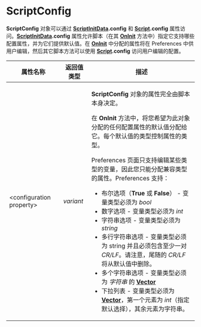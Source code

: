 # ScriptConfig

**ScriptConfig** 对象可以通过 **[ScriptInitData](scriptinitdata.zh.md).config** 和 **[Script](script.zh.md).config** 属性访问。**[ScriptInitData](scriptinitdata.zh.md).config** 属性允许脚本（在其 **[OnInit](../scripting_events/oninit.zh.md)** 方法中）指定它支持哪些配置属性，并为它们提供默认值。在 **[OnInit](../scripting_events/oninit.zh.md)** 中分配的属性将在 Preferences 中供用户编辑，然后其它脚本方法可以使用 **[Script](script.zh.md).config** 访问用户编辑的配置。

<table>
<thead><tr><th>
属性名称</th><th>
返回值类型</th><th>
描述
</th></tr></thead><tbody><tr><td>

\<configuration property\></td><td>

*variant*</td><td>

**ScriptConfig** 对象的属性完全由脚本本身决定。

在 **OnInit** 方法中，将您希望为此对象分配的任何配置属性的默认值分配给它。每个默认值的类型控制属性的类型。

Preferences 页面只支持编辑某些类型的变量，因此您只能分配兼容类型的属性。Preferences 支持：

- 布尔选项（**True** 或 **False**） - 变量类型必须为 *bool*
- 数字选项 - 变量类型必须为 *int*
- 字符串选项 - 变量类型必须为 *string*
- 多行字符串选项 - 变量类型必须为 string 并且必须包含至少一对 *CR/LF*。请注意，尾随的 *CR/LF* 将从默认值中删除。
- 多个字符串选项 - 变量类型必须为 *字符串* 的 **[Vector](vector.zh.md)**
- 下拉列表 - 变量类型必须为 **[Vector](vector.zh.md)**，第一个元素为 *int*（指定默认选择），其余元素为字符串。
</td></tr></tbody>
</table>